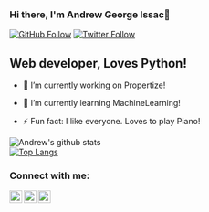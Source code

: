 ### Hi there, I'm Andrew George Issac👋

[![GitHub Follow](https://img.shields.io/github/followers/andrew-geeks?label=Follow%20me&style=social)](https://github.com/andrew-geeks)
[![Twitter Follow](https://img.shields.io/twitter/follow/andrewgeorge002?label=Follow%20me&style=social)](https://twitter.com/intent/follow?original_referer=https%3A%2F%2Fgithub.com%2Fandrewgeorge002&screen_name=andrewgeorge002)


## Web developer, Loves Python!

- 🔭 I’m currently working on Propertize!

- 🌱 I’m currently learning MachineLearning!

- ⚡ Fun fact: I like everyone. Loves to play Piano!

![Andrew's github stats](https://github-readme-stats.vercel.app/api?username=andrew-geeks&show_icons=true&theme=radical)
<br/>
[![Top Langs](https://github-readme-stats.vercel.app/api/top-langs/?username=andrew-geeks&show_icons=true&theme=radical)](https://github.com/andrew-geeks/github-readme-stats)

### Connect with me:
[<img align="left" alt="codeSTACKr | YouTube" width="22px" src="https://cdn.jsdelivr.net/npm/simple-icons@v3/icons/youtube.svg" />][youtube]
[<img align="left" alt="codeSTACKr | Twitter" width="22px" src="https://cdn.jsdelivr.net/npm/simple-icons@v3/icons/twitter.svg" />][twitter]
[<img align="left" alt="codeSTACKr | Instagram" width="22px" src="https://cdn.jsdelivr.net/npm/simple-icons@v3/icons/instagram.svg" />][instagram]

<br />

[twitter]: https://twitter.com/andrewgeorge002
[youtube]: https://www.youtube.com/channel/UCGFh5o4DYtdBqmREPNrTmaA
[instagram]: https://instagram.com/_andrewissac
<!--
- 👯 I’m looking to collaborate on ...
- 🤔 I’m looking for help with ...
- 💬 Ask me about ...
- 📫 How to reach me: ...
- 😄 Pronouns: ...
- ⚡ Fun fact: ...
-->

